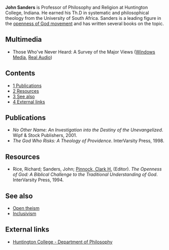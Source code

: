 **John Sanders** is Professor of Philosophy and Religion at
Huntington College, Indiana. He earned his Th.D in systematic and
philosophical theology from the University of South Africa. Sanders
is a leading figure in the
[openness of God movement](Openness_of_God_movement "Openness of God movement")
and has written several books on the topic.


## Multimedia

-   Those Who've Never Heard: A Survey of the Major Views
    ([Windows Media](http://www.byubroadcasting.org/salvationinchrist/asx/episode114.asx),
    [Real Audio](http://www.byubroadcasting.org/salvationinchrist/real/episode114.ram))

## Contents

-   [1 Publications](#Publications)
-   [2 Resources](#Resources)
-   [3 See also](#See_also)
-   [4 External links](#External_links)

## Publications

-   *No Other Name: An Investigation into the Destiny of the Unevangelized*.
    Wipf & Stock Publishers, 2001.
-   *The God Who Risks: A Theology of Providence*. InterVarsity
    Press, 1998.

## Resources

-   Rice, Richard; Sanders, John;
    [Pinnock, Clark H.](Clark_Pinnock "Clark Pinnock") (Editor).
    *The Openness of God: A Biblical Challenge to the Traditional Understanding of God*.
    InterVarsity Press, 1994.

## See also

-   [Open theism](Open_theism "Open theism")
-   [Inclusivism](Inclusivism "Inclusivism")

## External links

-   [Huntington College - Department of Philosophy](http://www.huntington.edu/philosophy/)



